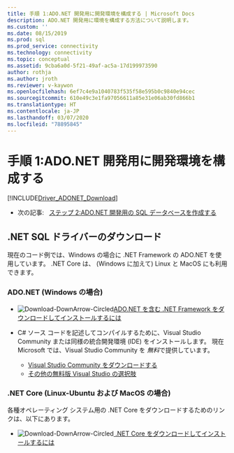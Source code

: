 ```yaml
---
title: 手順 1:ADO.NET 開発用に開発環境を構成する | Microsoft Docs
description: ADO.NET 開発用に環境を構成する方法について説明します。
ms.custom: ''
ms.date: 08/15/2019
ms.prod: sql
ms.prod_service: connectivity
ms.technology: connectivity
ms.topic: conceptual
ms.assetid: 9cba6a0d-5f21-49af-ac5a-17d199973590
author: rothja
ms.author: jroth
ms.reviewer: v-kaywon
ms.openlocfilehash: 6ef7c4e9a1040783f535f58e595b0c9840e94cec
ms.sourcegitcommit: 610e49c3e1fa97056611a85e31e06ab30fd866b1
ms.translationtype: HT
ms.contentlocale: ja-JP
ms.lasthandoff: 03/07/2020
ms.locfileid: "78895845"
---
```

# <a name="step-1-configure-development-environment-for-adonet-development"></a>手順 1:ADO.NET 開発用に開発環境を構成する

[!INCLUDE[Driver_ADONET_Download](../../includes/driver_adonet_download.md)]

- 次の記事:&nbsp;&nbsp;&nbsp;[ステップ 2:ADO.NET 開発用の SQL データベースを作成する](step-2-create-sql-database-ado-net-development.md)  

## <a name="download-a-net-sql-driver"></a>.NET SQL ドライバーのダウンロード

現在のコード例では、Windows の場合に .NET Framework の ADO.NET を使用しています。 .NET Core は、 (Windows に加えて) Linux と MacOS にも利用できます。

### <a name="adonet-for-windows"></a>ADO.NET (Windows の場合)

- ![Download-DownArrow-Circled](../../ssms/media/download-icon.png)[ADO.NET を含む .NET Framework をダウンロードしてインストールするには](../sql-connection-libraries.md#anchor-20-drivers-relational-access)

- C# ソース コードを記述してコンパイルするために、Visual Studio Community または同様の統合開発環境 (IDE) をインストールします。 現在 Microsoft では、Visual Studio Community を *無料*で提供しています。  
    - [Visual Studio Community をダウンロードする](https://www.visualstudio.com/products/visual-studio-community-vs)  
    - [その他の無料版 Visual Studio の選択肢](https://www.visualstudio.com/products/free-developer-offers-vs.aspx)  


### <a name="net-core-for-linux-ubuntu-and-macos"></a>.NET Core (Linux-Ubuntu および MacOS の場合)

各種オペレーティング システム用の .NET Core をダウンロードするためのリンクは、以下にあります。

- ![Download-DownArrow-Circled](../../ssms/media/download-icon.png)[ .NET Core をダウンロードしてインストールするには](../sql-connection-libraries.md#anchor-20-drivers-relational-access)
